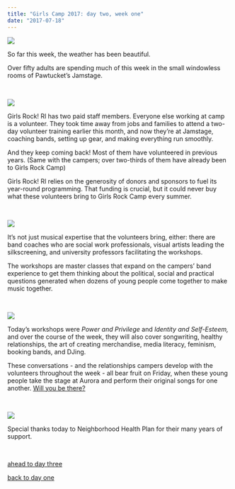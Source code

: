 ```yaml
---
title: "Girls Camp 2017: day two, week one"
date: "2017-07-18"
---
```


[![](/uploads/blogpost/grrr-01.jpg)](http://girlsrockri.org/wp-content/uploads/2017/07/grrr-01.jpg)

So far this week, the weather has been beautiful.

Over fifty adults are spending much of this week in the small windowless rooms of Pawtucket’s Jamstage.

 

[![](/uploads/blogpost/grrr-03.jpg)](http://girlsrockri.org/wp-content/uploads/2017/07/grrr-03.jpg)

Girls Rock! RI has two paid staff members. Everyone else working at camp is a volunteer. They took time away from jobs and families to attend a two-day volunteer training earlier this month, and now they’re at Jamstage, coaching bands, setting up gear, and making everything run smoothly.

And they keep coming back! Most of them have volunteered in previous years. (Same with the campers; over two-thirds of them have already been to Girls Rock Camp)

Girls Rock! RI relies on the generosity of donors and sponsors to fuel its year-round programming. That funding is crucial, but it could never buy what these volunteers bring to Girls Rock Camp every summer.

 

[![](/uploads/blogpost/grrr-04.jpg)](http://girlsrockri.org/wp-content/uploads/2017/07/grrr-04.jpg)

It’s not just musical expertise that the volunteers bring, either: there are band coaches who are social work professionals, visual artists leading the silkscreening, and university professors facilitating the workshops.

The workshops are master classes that expand on the campers’ band experience to get them thinking about the political, social and practical questions generated when dozens of young people come together to make music together.

 

[![](/uploads/blogpost/grrr-05.jpg)](http://girlsrockri.org/wp-content/uploads/2017/07/grrr-05.jpg)

Today’s workshops were _Power and Privilege_ and _Identity and Self-Esteem,_ and over the course of the week, they will also cover songwriting, healthy relationships, the art of creating merchandise, media literacy, feminism, booking bands, and DJing.

These conversations - and the relationships campers develop with the volunteers throughout the week - all bear fruit on Friday, when these young people take the stage at Aurora and perform their original songs for one another. [Will you be there?](https://www.facebook.com/events/465565597136295/?acontext=%7B%22action_history%22%3A%22[%7B%5C%22surface%5C%22%3A%5C%22page%5C%22%2C%5C%22mechanism%5C%22%3A%5C%22page_upcoming_events_card%5C%22%2C%5C%22extra_data%5C%22%3A[]%7D]%22%2C%22has_source%22%3Atrue%7D)

 

[![](/uploads/blogpost/grrr-02.jpg)](http://girlsrockri.org/wp-content/uploads/2017/07/grrr-02.jpg)

Special thanks today to Neighborhood Health Plan for their many years of support.

 

[ahead to day three](http://girlsrockri.org/girls-camp-2017-week-one-day-three/)

[back to day one](http://girlsrockri.org/girls-camp-2017-week-one-day-one/)
